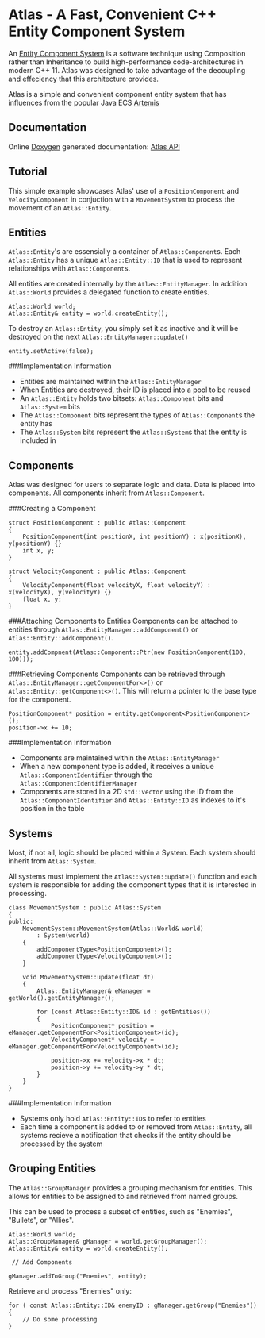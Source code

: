 # Atlas - A Fast, Convenient C++ Entity Component System
An [Entity Component System](http://en.wikipedia.org/wiki/Entity_component_system) is a software technique using Composition rather than Inheritance to build 
high-performance code-architectures in modern C++ 11. Atlas was designed to take advantage of the decoupling and effeciency that this architecture provides.

Atlas is a simple and convenient component entity system that has influences
from the popular Java ECS [Artemis](http://gamadu.com/artemis/)
 
## Documentation
Online [Doxygen](http://www.stack.nl/~dimitri/doxygen/) generated documentation: [Atlas API](http://andrewd440.github.io/Atlas-ECS/index.html)
 
## Tutorial
 This simple example showcases Atlas' use of a `PositionComponent` and `VelocityComponent` in conjuction with
 a `MovementSystem` to process the movement of an `Atlas::Entity`.


## Entities
 
`Atlas::Entity`'s are essensially a container of `Atlas::Component`s. Each `Atlas::Entity` has a unique `Atlas::Entity::ID` 
that is used to represent relationships with `Atlas::Component`s. 

All entities are created internally by the `Atlas::EntityManager`. In addition `Atlas::World` provides a delegated function 
to create entities.
~~~~~~~~~~~~~~~~~~~~~~~~~~~~~~~~~~~~~~~~~~~~~~~
Atlas::World world;
Atlas::Entity& entity = world.createEntity();
~~~~~~~~~~~~~~~~~~~~~~~~~~~~~~~~~~~~~~~~~~~~~~~
 
To destroy an `Atlas::Entity`, you simply set it as inactive and it will be destroyed on the next `Atlas::EntityManager::update()`
~~~~~~~~~~~~~~~~~~~~~~~~~
entity.setActive(false);
~~~~~~~~~~~~~~~~~~~~~~~~~

###Implementation Information

- Entities are maintained within the `Atlas::EntityManager`
- When Entities are destroyed, their ID is placed into a pool to be reused
- An `Atlas::Entity` holds two bitsets: `Atlas::Component` bits and `Atlas::System` bits
- The `Atlas::Component` bits represent the types of `Atlas::Component`s the entity has
- The `Atlas::System` bits represent the `Atlas::System`s that the entity is included in
 

## Components
 Atlas was designed for users to separate logic and data. Data is placed into components.
 All components inherit from `Atlas::Component`.

###Creating a Component
~~~~~~~~~~~~~~~~~~~~~~~~~
struct PositionComponent : public Atlas::Component
{
	PositionComponent(int positionX, int positionY) : x(positionX), y(positionY) {}
	int x, y;
}

struct VelocityComponent : public Atlas::Component
{
	VelocityComponent(float velocityX, float velocityY) : x(velocityX), y(velocityY) {}
	float x, y;
}
~~~~~~~~~~~~~~~~~~~~~~~~~

###Attaching Components to Entities
Components can be attached to entities through `Atlas::EntityManager::addComponent()` or `Atlas::Entity::addComponent()`.
~~~~~~~~~~~~~~~~~~~~~~~~~~~~~~~~
entity.addCompnent(Atlas::Component::Ptr(new PositionComponent(100, 100)));
~~~~~~~~~~~~~~~~~~~~~~~~~~~~~~~~

###Retrieving Components
Components can be retrieved through `Atlas::EntityManager::getComponentFor<>()` or `Atlas::Entity::getComponent<>()`. This will return a pointer to the base type for the component.
~~~~~~~~~~~~~~~~~~~~~~~~~~~
PositionComponent* position = entity.getComponent<PositionComponent>();
position->x += 10;
~~~~~~~~~~~~~~~~~~~~~~~~~~~

###Implementation Information
- Components are maintained within the `Atlas::EntityManager`
- When a new component type is added, it receives a unique `Atlas::ComponentIdentifier` through the `Atlas::ComponentIdentifierManager`
- Components are stored in a 2D `std::vector` using the ID from the `Atlas::ComponentIdentifier` and `Atlas::Entity::ID` as indexes to it's position in the table

## Systems
Most, if not all, logic should be placed within a System. Each system should inherit from `Atlas::System`.

All systems must implement the `Atlas::System::update()` function and each system is responsible for adding the component types that it is interested in processing.
~~~~~~~~~~~~~~~~~~~~~~~~~~~~~~~
class MovementSystem : public Atlas::System
{
public:
	MovementSystem::MovementSystem(Atlas::World& world)
		: System(world)
	{
		addComponentType<PositionComponent>();
		addComponentType<VelocityComponent>();
	}

	void MovementSystem::update(float dt)
	{
		Atlas::EntityManager& eManager = getWorld().getEntityManager();
		
		for (const Atlas::Entity::ID& id : getEntities())
		{
			PositionComponent* position = eManager.getComponentFor<PositionComponent>(id);
			VelocityComponent* velocity = eManager.getComponentFor<VelocityComponent>(id);

			position->x += velocity->x * dt;
			position->y += velocity->y * dt;
		}
	}
}
~~~~~~~~~~~~~~~~~~~~~~~~~~~~~~~
 
###Implementation Information
- Systems only hold `Atlas::Entity::ID`s to refer to entities
- Each time a component is added to or removed from `Atlas::Entity`, all systems recieve a notification that checks if the entity should be processed by the system

 
## Grouping Entities
The `Atlas::GroupManager` provides a grouping mechanism for entities. This allows for entities to be assigned to and retrieved from named groups.

This can be used to process a subset of entities, such as "Enemies", "Bullets", or "Allies".
~~~~~~~~~~~~~~~~~~~~~~~~~~~~~
Atlas::World world;
Atlas::GroupManager& gManager = world.getGroupManager();
Atlas::Entity& entity = world.createEntity();
 
 // Add Components
 
gManager.addToGroup("Enemies", entity);
~~~~~~~~~~~~~~~~~~~~~~~~~~~~~

Retrieve and process "Enemies" only:
~~~~~~~~~~~~~~~~~~~~~~~~~~~~~
for ( const Atlas::Entity::ID& enemyID : gManager.getGroup("Enemies"))
{
	// Do some processing
}
~~~~~~~~~~~~~~~~~~~~~~~~~~~~~




